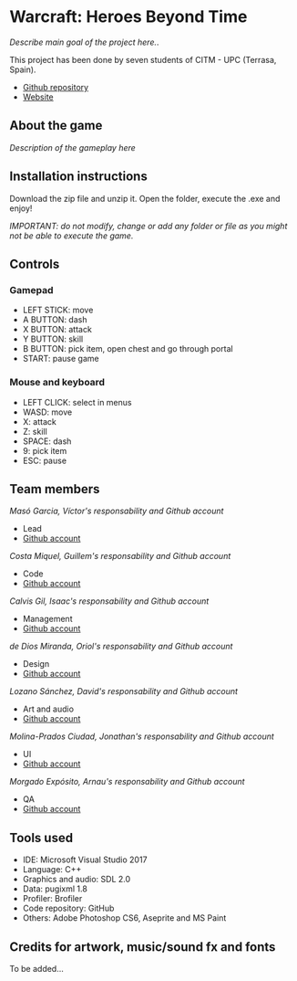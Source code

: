 ﻿# Warcraft: Heroes Beyond Time

_Describe main goal of the project here._.  

This project has been done by seven students of CITM - UPC (Terrasa, Spain).  

* [Github repository](https://github.com/SoftCactusTeam/Warcraft_Adventures)  
* [Website](https://softcactusteam.github.io/Warcraft_Adventures/)  

## About the game  

_Description of the gameplay here_  

## Installation instructions  

Download the zip file and unzip it. Open the folder, execute the .exe and enjoy!  

_IMPORTANT: do not modify, change or add any folder or file as you might not be able to execute the game._  

## Controls  

### Gamepad
- LEFT STICK: move
- A BUTTON: dash
- X BUTTON: attack
- Y BUTTON: skill
- B BUTTON: pick item, open chest and go through portal
- START: pause game

### Mouse and keyboard
- LEFT CLICK: select in menus
- WASD: move
- X: attack
- Z: skill
- SPACE: dash
- 9: pick item
- ESC: pause

## Team members  

_Masó Garcia, Víctor's responsability and Github account_  

* Lead  
* [Github account](https://github.com/nintervik)  

_Costa Miquel, Guillem's responsability and Github account_  

* Code  
* [Github account](https://github.com/DatBeQuiet)  

_Calvis Gil, Isaac's responsability and Github account_  

* Management  
* [Github account](https://github.com/isaaccalvis)  

_de Dios Miranda, Oriol's responsability and Github account_  
 
* Design  
* [Github account](https://github.com/orioldedios)  

_Lozano Sánchez, David's responsability and Github account_  

* Art and audio  
* [Github account](https://github.com/DavidTheMaaster)  

_Molina-Prados Ciudad, Jonathan's responsability and Github account_  

* UI  
* [Github account](https://github.com/Jony635)  

_Morgado Expósito, Arnau's responsability and Github account_  

* QA  
* [Github account](https://github.com/morgadoCV)  


## Tools used  
* IDE: Microsoft Visual Studio 2017  
* Language: C++  
* Graphics and audio: SDL 2.0  
* Data: pugixml 1.8  
* Profiler: Brofiler  
* Code repository: GitHub  
* Others: Adobe Photoshop CS6, Aseprite and MS Paint  

## Credits for artwork, music/sound fx and fonts

To be added...
